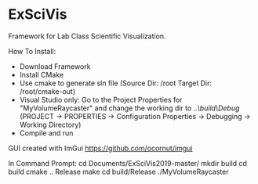 ExSciVis
========

Framework for Lab Class Scientific Visualization.

How To Install:
* Download Framework
* Install CMake
* Use cmake to generate sln file (Source Dir: /root Target Dir: /root/cmake-out)
* Visual Studio only: Go to the Project Properties for "MyVolumeRaycaster" and change the working dir to *..\build\Debug* (PROJECT -> PROPERTIES -> Configuration Properties -> Debugging -> Working Directory)
* Compile and run
 

GUI created with ImGui
https://github.com/ocornut/imgui

In Command Prompt:
cd Documents/ExSciVis2019-master/
mkdir build
cd build
cmake ..
Release
make
cd build/Release
./MyVolumeRaycaster 


